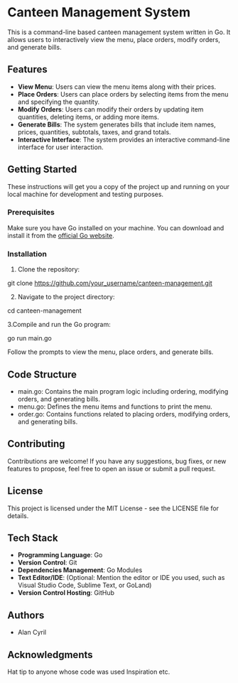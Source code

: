 # Canteen Management System

This is a command-line based canteen management system written in Go. It allows users to interactively view the menu, place orders, modify orders, and generate bills.

## Features

- **View Menu**: Users can view the menu items along with their prices.
- **Place Orders**: Users can place orders by selecting items from the menu and specifying the quantity.
- **Modify Orders**: Users can modify their orders by updating item quantities, deleting items, or adding more items.
- **Generate Bills**: The system generates bills that include item names, prices, quantities, subtotals, taxes, and grand totals.
- **Interactive Interface**: The system provides an interactive command-line interface for user interaction.

## Getting Started

These instructions will get you a copy of the project up and running on your local machine for development and testing purposes.

### Prerequisites

Make sure you have Go installed on your machine. You can download and install it from the [official Go website](https://golang.org/).

### Installation

1. Clone the repository:

git clone https://github.com/your_username/canteen-management.git

2. Navigate to the project directory:

cd canteen-management

3.Compile and run the Go program:

go run main.go

Follow the prompts to view the menu, place orders, and generate bills.

## Code Structure
- main.go: Contains the main program logic including ordering, modifying orders, and generating bills.
- menu.go: Defines the menu items and functions to print the menu.
- order.go: Contains functions related to placing orders, modifying orders, and generating bills.

## Contributing
Contributions are welcome! If you have any suggestions, bug fixes, or new features to propose, feel free to open an issue or submit a pull request.

## License
This project is licensed under the MIT License - see the LICENSE file for details.

## Tech Stack
- **Programming Language**: Go
- **Version Control**: Git
- **Dependencies Management**: Go Modules
- **Text Editor/IDE**: (Optional: Mention the editor or IDE you used, such as Visual Studio Code, Sublime Text, or GoLand)
- **Version Control Hosting**: GitHub

## Authors
- Alan Cyril

## Acknowledgments
Hat tip to anyone whose code was used Inspiration etc.
